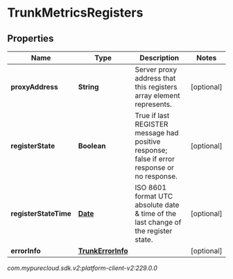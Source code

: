 # TrunkMetricsRegisters


## Properties

| Name | Type | Description | Notes |
| ------------ | ------------- | ------------- | ------------- |
| **proxyAddress** | **String** | Server proxy address that this registers array element represents. |  [optional] |
| **registerState** | **Boolean** | True if last REGISTER message had positive response; false if error response or no response. |  [optional] |
| **registerStateTime** | [**Date**](Date) | ISO 8601 format UTC absolute date & time of the last change of the register state. |  [optional] |
| **errorInfo** | [**TrunkErrorInfo**](TrunkErrorInfo) |  |  [optional] |




_com.mypurecloud.sdk.v2:platform-client-v2:229.0.0_
